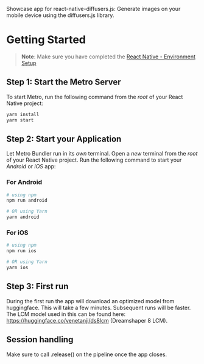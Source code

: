 Showcase app for react-native-diffusers.js: Generate images on your mobile device using the diffusers.js library.

# Getting Started

>**Note**: Make sure you have completed the [React Native - Environment Setup](https://reactnative.dev/docs/environment-setup)

## Step 1: Start the Metro Server

To start Metro, run the following command from the _root_ of your React Native project:

```bash
yarn install
yarn start
```

## Step 2: Start your Application

Let Metro Bundler run in its _own_ terminal. Open a _new_ terminal from the _root_ of your React Native project. Run the following command to start your _Android_ or _iOS_ app:

### For Android

```bash
# using npm
npm run android

# OR using Yarn
yarn android
```

### For iOS

```bash
# using npm
npm run ios

# OR using Yarn
yarn ios
```


## Step 3: First run

During the first run the app will download an optimized model from huggingface. This will take a few minutes. Subsequent runs will be faster. The LCM model used in this can be found here: https://huggingface.co/venetanji/ds8lcm (Dreamshaper 8 LCM).

## Session handling

Make sure to call .release() on the pipeline once the app closes.
